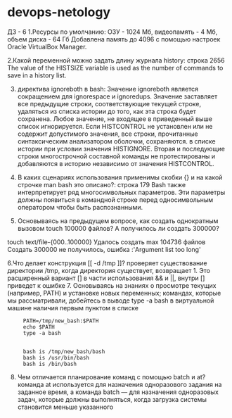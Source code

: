 # devops-netology
ДЗ - 6
1.Ресурсы по умолчанию:
ОЗУ - 1024 Мб, видеопамять - 4 Мб, объем диска - 64 Гб
Добавлена память до 4096 с помощью настроек Oracle VirtualBox Manager. 

2.Какой переменной можно задать длину журнала history:
строка 2656 The value of the HISTSIZE variable is used as the number of commands to save in a history list.

3. директива ignoreboth в bash:
Значение ignoreboth является сокращением для ignorespace и ignoredups. Значение 
 заставляет все предыдущие строки, соответствующие текущей строке, удаляться из списка истории до того, как эта строка будет сохранена. Любое значение, не входящее в 
приведенный выше список игнорируется. Если HISTCONTROL не установлен или не содержит допустимого значения, все строки, прочитанные синтаксическим анализатором оболочки, сохраняются.
в списке истории при условии значения HISTIGNORE. Вторая и последующие строки многострочной составной команды не 
протестированы и добавляются в историю независимо от значения HISTCONTROL.


4. В каких сценариях использования применимы скобки {} и на какой строчке man bash это описано?:
строка 179 Bash также интерпретирует ряд многосимвольных параметров. Эти параметры должны появиться в командной строке перед односимвольным оператором чтобы быть распознанными.
5. Основываясь на предыдущем вопросе, как создать однократным вызовом touch 100000 файлов? А получилось ли создать 300000?

touch text/file-{000..100000}
Удалось создать max 104736 файлов
Создать 300000 не получилось, ошибка :'Argument list too long'

6.Что делает конструкция [[ -d /tmp ]]?
проверяет существование директории /tmp, когда директория существует, возвращает 1. Это расширенный вариант [] в части использования && и ||, внутри [] приведет к ошибке
7. Основываясь на знаниях о просмотре текущих (например, PATH) и установке новых переменных; командах, которые мы рассматривали, добейтесь в выводе type -a bash в виртуальной машине наличия первым пунктом в списке

         PATH=/tmp/new_bash:$PATH
         echo $PATH
         type -a bash
         
      
         bash is /tmp/new_bash/bash
         bash is /usr/bin/bash
         bash is /bin/bash
         

8. Чем отличается планирование команд с помощью batch и at?
команда at используется для назначения одноразового задания на заданное время, а команда batch — для назначения одноразовых задач, которые должны выполняться, когда загрузка системы становится меньше указанного
